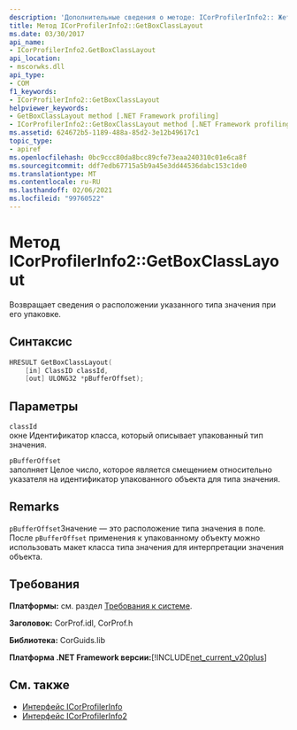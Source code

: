 ```yaml
---
description: 'Дополнительные сведения о методе: ICorProfilerInfo2:: Жетбокскласслайаут'
title: Метод ICorProfilerInfo2::GetBoxClassLayout
ms.date: 03/30/2017
api_name:
- ICorProfilerInfo2.GetBoxClassLayout
api_location:
- mscorwks.dll
api_type:
- COM
f1_keywords:
- ICorProfilerInfo2::GetBoxClassLayout
helpviewer_keywords:
- GetBoxClassLayout method [.NET Framework profiling]
- ICorProfilerInfo2::GetBoxClassLayout method [.NET Framework profiling]
ms.assetid: 624672b5-1189-488a-85d2-3e12b49617c1
topic_type:
- apiref
ms.openlocfilehash: 0bc9ccc80da8bcc89cfe73eaa240310c01e6ca8f
ms.sourcegitcommit: ddf7edb67715a5b9a45e3dd44536dabc153c1de0
ms.translationtype: MT
ms.contentlocale: ru-RU
ms.lasthandoff: 02/06/2021
ms.locfileid: "99760522"
---
```

# <a name="icorprofilerinfo2getboxclasslayout-method"></a>Метод ICorProfilerInfo2::GetBoxClassLayout

Возвращает сведения о расположении указанного типа значения при его упаковке.  
  
## <a name="syntax"></a>Синтаксис  
  
```cpp  
HRESULT GetBoxClassLayout(  
    [in] ClassID classId,  
    [out] ULONG32 *pBufferOffset);  
```  
  
## <a name="parameters"></a>Параметры  

 `classId`  
 окне Идентификатор класса, который описывает упакованный тип значения.  
  
 `pBufferOffset`  
 заполняет Целое число, которое является смещением относительно указателя на идентификатор упакованного объекта для типа значения.  
  
## <a name="remarks"></a>Remarks  

 `pBufferOffset`Значение — это расположение типа значения в поле. После `pBufferOffset` применения к упакованному объекту можно использовать макет класса типа значения для интерпретации значения объекта.  
  
## <a name="requirements"></a>Требования  

 **Платформы:** см. раздел [Требования к системе](../../get-started/system-requirements.md).  
  
 **Заголовок:** CorProf.idl, CorProf.h  
  
 **Библиотека:** CorGuids.lib  
  
 **Платформа .NET Framework версии:**[!INCLUDE[net_current_v20plus](../../../../includes/net-current-v20plus-md.md)]  
  
## <a name="see-also"></a>См. также

- [Интерфейс ICorProfilerInfo](icorprofilerinfo-interface.md)
- [Интерфейс ICorProfilerInfo2](icorprofilerinfo2-interface.md)
